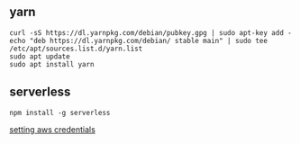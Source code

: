 ## yarn

```
curl -sS https://dl.yarnpkg.com/debian/pubkey.gpg | sudo apt-key add -
echo "deb https://dl.yarnpkg.com/debian/ stable main" | sudo tee /etc/apt/sources.list.d/yarn.list
sudo apt update
sudo apt install yarn
```

## serverless

```
npm install -g serverless
```

[setting aws credentials](https://serverless.com/framework/docs/providers/aws/guide/credentials/)
